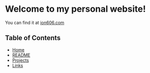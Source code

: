 # Welcome to my personal website!
You can find it at [ion606.com](https://ion606.com)

## Table of Contents
* [Home](https://ion606.com/)
* [README](https://ion606.com/README)
* [Projects](https://ion606.com/projects)
* [Links](https://ion606.com/links)